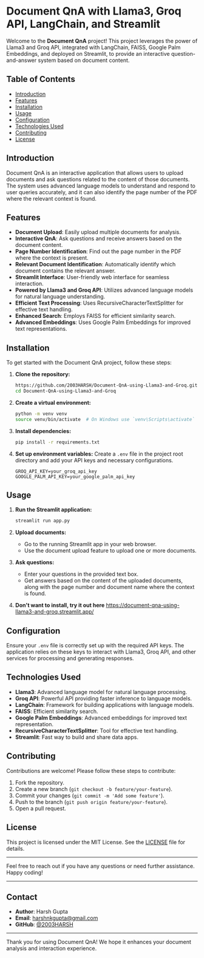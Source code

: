 # Document QnA with Llama3, Groq API, LangChain, and Streamlit

Welcome to the **Document QnA** project! This project leverages the power of Llama3 and Groq API, integrated with LangChain, FAISS, Google Palm Embeddings, and deployed on Streamlit, to provide an interactive question-and-answer system based on document content.

## Table of Contents

- [Introduction](#introduction)
- [Features](#features)
- [Installation](#installation)
- [Usage](#usage)
- [Configuration](#configuration)
- [Technologies Used](#technologies-used)
- [Contributing](#contributing)
- [License](#license)

## Introduction

Document QnA is an interactive application that allows users to upload documents and ask questions related to the content of those documents. The system uses advanced language models to understand and respond to user queries accurately, and it can also identify the page number of the PDF where the relevant context is found.

## Features

- **Document Upload**: Easily upload multiple documents for analysis.
- **Interactive QnA**: Ask questions and receive answers based on the document content.
- **Page Number Identification**: Find out the page number in the PDF where the context is present.
- **Relevant Document Identification**: Automatically identify which document contains the relevant answer.
- **Streamlit Interface**: User-friendly web interface for seamless interaction.
- **Powered by Llama3 and Groq API**: Utilizes advanced language models for natural language understanding.
- **Efficient Text Processing**: Uses RecursiveCharacterTextSplitter for effective text handling.
- **Enhanced Search**: Employs FAISS for efficient similarity search.
- **Advanced Embeddings**: Uses Google Palm Embeddings for improved text representations.

## Installation

To get started with the Document QnA project, follow these steps:

1. **Clone the repository:**
   ```bash
   https://github.com/2003HARSH/Document-QnA-using-Llama3-and-Groq.git
   cd Document-QnA-using-Llama3-and-Groq
   ```

2. **Create a virtual environment:**
   ```bash
   python -m venv venv
   source venv/bin/activate  # On Windows use `venv\Scripts\activate`
   ```

3. **Install dependencies:**
   ```bash
   pip install -r requirements.txt
   ```

4. **Set up environment variables:**
   Create a `.env` file in the project root directory and add your API keys and necessary configurations.
   ```env
   GROQ_API_KEY=your_groq_api_key
   GOOGLE_PALM_API_KEY=your_google_palm_api_key
   ```

## Usage

1. **Run the Streamlit application:**
   ```bash
   streamlit run app.py
   ```

2. **Upload documents:**
   - Go to the running Streamlit app in your web browser.
   - Use the document upload feature to upload one or more documents.

3. **Ask questions:**
   - Enter your questions in the provided text box.
   - Get answers based on the content of the uploaded documents, along with the page number and document name where the context is found.
4. **Don't want to install, try it out here** https://document-qna-using-llama3-and-groq.streamlit.app/

## Configuration

Ensure your `.env` file is correctly set up with the required API keys. The application relies on these keys to interact with Llama3, Groq API, and other services for processing and generating responses.

## Technologies Used

- **Llama3**: Advanced language model for natural language processing.
- **Groq API**: Powerful API providing faster inference to language models.
- **LangChain**: Framework for building applications with language models.
- **FAISS**: Efficient similarity search.
- **Google Palm Embeddings**: Advanced embeddings for improved text representation.
- **RecursiveCharacterTextSplitter**: Tool for effective text handling.
- **Streamlit**: Fast way to build and share data apps.

## Contributing

Contributions are welcome! Please follow these steps to contribute:

1. Fork the repository.
2. Create a new branch (`git checkout -b feature/your-feature`).
3. Commit your changes (`git commit -m 'Add some feature'`).
4. Push to the branch (`git push origin feature/your-feature`).
5. Open a pull request.

## License

This project is licensed under the MIT License. See the [LICENSE](LICENSE) file for details.

---

Feel free to reach out if you have any questions or need further assistance. Happy coding!

---

## Contact

- **Author**: Harsh Gupta
- **Email**: harshnkgupta@gmail.com
- **GitHub**: [@2003HARSH](https://github.com/2003HARSH)

---

Thank you for using Document QnA! We hope it enhances your document analysis and interaction experience.
